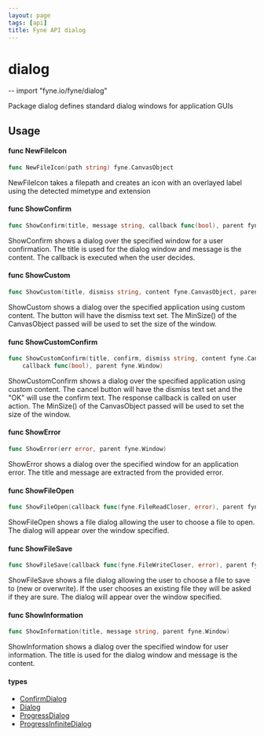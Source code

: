 ```yaml
---
layout: page
tags: [api]
title: Fyne API dialog
---
```


# dialog
--
    import "fyne.io/fyne/dialog"

Package dialog defines standard dialog windows for application GUIs

## Usage

#### func  NewFileIcon

```go
func NewFileIcon(path string) fyne.CanvasObject
```
NewFileIcon takes a filepath and creates an icon with an overlayed label using
the detected mimetype and extension

#### func  ShowConfirm

```go
func ShowConfirm(title, message string, callback func(bool), parent fyne.Window)
```
ShowConfirm shows a dialog over the specified window for a user confirmation.
The title is used for the dialog window and message is the content. The callback
is executed when the user decides.

#### func  ShowCustom

```go
func ShowCustom(title, dismiss string, content fyne.CanvasObject, parent fyne.Window)
```
ShowCustom shows a dialog over the specified application using custom content.
The button will have the dismiss text set. The MinSize() of the CanvasObject
passed will be used to set the size of the window.

#### func  ShowCustomConfirm

```go
func ShowCustomConfirm(title, confirm, dismiss string, content fyne.CanvasObject,
	callback func(bool), parent fyne.Window)
```
ShowCustomConfirm shows a dialog over the specified application using custom
content. The cancel button will have the dismiss text set and the "OK" will use
the confirm text. The response callback is called on user action. The MinSize()
of the CanvasObject passed will be used to set the size of the window.

#### func  ShowError

```go
func ShowError(err error, parent fyne.Window)
```
ShowError shows a dialog over the specified window for an application error. The
title and message are extracted from the provided error.

#### func  ShowFileOpen

```go
func ShowFileOpen(callback func(fyne.FileReadCloser, error), parent fyne.Window)
```
ShowFileOpen shows a file dialog allowing the user to choose a file to open. The
dialog will appear over the window specified.

#### func  ShowFileSave

```go
func ShowFileSave(callback func(fyne.FileWriteCloser, error), parent fyne.Window)
```
ShowFileSave shows a file dialog allowing the user to choose a file to save to
(new or overwrite). If the user chooses an existing file they will be asked if
they are sure. The dialog will appear over the window specified.

#### func  ShowInformation

```go
func ShowInformation(title, message string, parent fyne.Window)
```
ShowInformation shows a dialog over the specified window for user information.
The title is used for the dialog window and message is the content.

#### types

 * [ConfirmDialog](confirmdialog.html)
 * [Dialog](dialog.html)
 * [ProgressDialog](progressdialog.html)
 * [ProgressInfiniteDialog](progressinfinitedialog.html)
